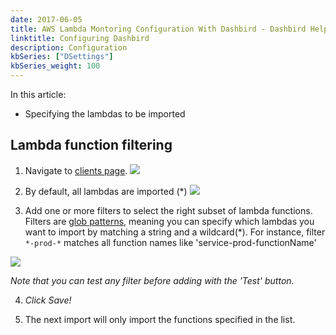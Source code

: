 ```yaml
---
date: 2017-06-05
title: AWS Lambda Montoring Configuration With Dashbird - Dashbird Help
linktitle: Configuring Dashbird
description: Configuration
kbSeries: ["DSettings"]
kbSeries_weight: 100
---
```


In this article:
- Specifying the lambdas to be imported

## Lambda function filtering
1. Navigate to [clients page](https://app.dashbird.io/clients).
![](/images/help/settings.png)

2. By default, all lambdas are imported (*)
![](/images/filtering.png)

3. Add one or more filters to select the right subset of lambda functions.
Filters are [glob patterns](https://en.wikipedia.org/wiki/Glob_(programming)), meaning you can specify which lambdas you want to import by matching a string and a wildcard(*).
For instance, filter `*-prod-*` matches all function names like 'service-prod-functionName'

![](/images/help/filtering2.png)

_Note that you can test any filter before adding with the 'Test' button._

4. *Click Save!*

5. The next import will only import the functions specified in the list.
